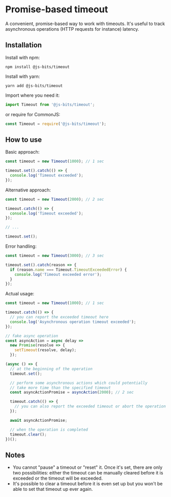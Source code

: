 # Promise-based timeout

A convenient, promise-based way to work with timeouts. It's useful to track asynchronous operations (HTTP requests for instance) latency.

## Installation

Install with npm:

```
npm install @js-bits/timeout
```

Install with yarn:

```
yarn add @js-bits/timeout
```

Import where you need it:

```javascript
import Timeout from '@js-bits/timeout';
```

or require for CommonJS:

```javascript
const Timeout = require('@js-bits/timeout');
```

## How to use

Basic approach:

```javascript
const timeout = new Timeout(1000); // 1 sec

timeout.set().catch(() => {
  console.log('Timeout exceeded');
});
```

Alternative approach:

```javascript
const timeout = new Timeout(2000); // 2 sec

timeout.catch(() => {
  console.log('Timeout exceeded');
});

// ...

timeout.set();
```

Error handling:

```javascript
const timeout = new Timeout(3000); // 3 sec

timeout.set().catch(reason => {
  if (reason.name === Timeout.TimeoutExceededError) {
    console.log('Timeout exceeded error');
  }
});
```

Actual usage:

```javascript
const timeout = new Timeout(1000); // 1 sec

timeout.catch(() => {
  // you can report the exceeded timeout here
  console.log('Asynchronous operation timeout exceeded');
});

// fake async operation
const asyncAction = async delay =>
  new Promise(resolve => {
    setTimeout(resolve, delay);
  });

(async () => {
  // at the beginning of the operation
  timeout.set();

  // perform some asynchronous actions which could potentially
  // take more time than the specified timeout
  const asyncActionPromise = asyncAction(2000); // 2 sec

  timeout.catch(() => {
    // you can also report the exceeded timeout or abort the operation here
  });

  await asyncActionPromise;

  // when the operation is completed
  timeout.clear();
})();
```

## Notes

- You cannot "pause" a timeout or "reset" it. Once it's set, there are only two possibilities: either the timeout can be manually cleared before it is exceeded or the timeout will be exceeded.
- It's possible to clear a timeout before it is even set up but you won't be able to set that timeout up ever again.

